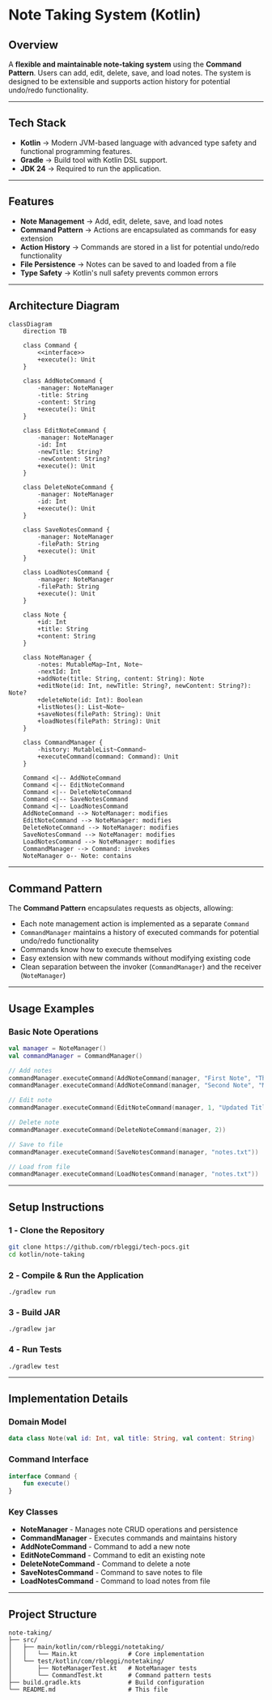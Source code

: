 # **Note Taking System (Kotlin)**

## **Overview**

A **flexible and maintainable note-taking system** using the **Command Pattern**. Users can add, edit, delete, save, and load notes. The system is designed to be extensible and supports action history for potential undo/redo functionality.

---

## **Tech Stack**

- **Kotlin** → Modern JVM-based language with advanced type safety and functional programming features.
- **Gradle** → Build tool with Kotlin DSL support.
- **JDK 24** → Required to run the application.

---

## **Features**

- **Note Management** → Add, edit, delete, save, and load notes
- **Command Pattern** → Actions are encapsulated as commands for easy extension
- **Action History** → Commands are stored in a list for potential undo/redo functionality
- **File Persistence** → Notes can be saved to and loaded from a file
- **Type Safety** → Kotlin's null safety prevents common errors

---

## **Architecture Diagram**

```mermaid
classDiagram
    direction TB

    class Command {
        <<interface>>
        +execute(): Unit
    }

    class AddNoteCommand {
        -manager: NoteManager
        -title: String
        -content: String
        +execute(): Unit
    }

    class EditNoteCommand {
        -manager: NoteManager
        -id: Int
        -newTitle: String?
        -newContent: String?
        +execute(): Unit
    }

    class DeleteNoteCommand {
        -manager: NoteManager
        -id: Int
        +execute(): Unit
    }

    class SaveNotesCommand {
        -manager: NoteManager
        -filePath: String
        +execute(): Unit
    }

    class LoadNotesCommand {
        -manager: NoteManager
        -filePath: String
        +execute(): Unit
    }

    class Note {
        +id: Int
        +title: String
        +content: String
    }

    class NoteManager {
        -notes: MutableMap~Int, Note~
        -nextId: Int
        +addNote(title: String, content: String): Note
        +editNote(id: Int, newTitle: String?, newContent: String?): Note?
        +deleteNote(id: Int): Boolean
        +listNotes(): List~Note~
        +saveNotes(filePath: String): Unit
        +loadNotes(filePath: String): Unit
    }

    class CommandManager {
        -history: MutableList~Command~
        +executeCommand(command: Command): Unit
    }

    Command <|-- AddNoteCommand
    Command <|-- EditNoteCommand
    Command <|-- DeleteNoteCommand
    Command <|-- SaveNotesCommand
    Command <|-- LoadNotesCommand
    AddNoteCommand --> NoteManager: modifies
    EditNoteCommand --> NoteManager: modifies
    DeleteNoteCommand --> NoteManager: modifies
    SaveNotesCommand --> NoteManager: modifies
    LoadNotesCommand --> NoteManager: modifies
    CommandManager --> Command: invokes
    NoteManager o-- Note: contains
```

---

## **Command Pattern**

The **Command Pattern** encapsulates requests as objects, allowing:
- Each note management action is implemented as a separate `Command`
- `CommandManager` maintains a history of executed commands for potential undo/redo functionality
- Commands know how to execute themselves
- Easy extension with new commands without modifying existing code
- Clean separation between the invoker (`CommandManager`) and the receiver (`NoteManager`)

---

## **Usage Examples**

### Basic Note Operations
```kotlin
val manager = NoteManager()
val commandManager = CommandManager()

// Add notes
commandManager.executeCommand(AddNoteCommand(manager, "First Note", "This is the content."))
commandManager.executeCommand(AddNoteCommand(manager, "Second Note", "More content."))

// Edit note
commandManager.executeCommand(EditNoteCommand(manager, 1, "Updated Title", null))

// Delete note
commandManager.executeCommand(DeleteNoteCommand(manager, 2))

// Save to file
commandManager.executeCommand(SaveNotesCommand(manager, "notes.txt"))

// Load from file
commandManager.executeCommand(LoadNotesCommand(manager, "notes.txt"))
```

---

## **Setup Instructions**

### **1️ - Clone the Repository**

```bash
git clone https://github.com/rbleggi/tech-pocs.git
cd kotlin/note-taking
```

### **2️ - Compile & Run the Application**

```shell
./gradlew run
```

### **3️ - Build JAR**

```shell
./gradlew jar
```

### **4️ - Run Tests**

```shell
./gradlew test
```

---

## **Implementation Details**

### Domain Model
```kotlin
data class Note(val id: Int, val title: String, val content: String)
```

### Command Interface
```kotlin
interface Command {
    fun execute()
}
```

### Key Classes
- **NoteManager** - Manages note CRUD operations and persistence
- **CommandManager** - Executes commands and maintains history
- **AddNoteCommand** - Command to add a new note
- **EditNoteCommand** - Command to edit an existing note
- **DeleteNoteCommand** - Command to delete a note
- **SaveNotesCommand** - Command to save notes to file
- **LoadNotesCommand** - Command to load notes from file

---

## **Project Structure**

```
note-taking/
├── src/
│   ├── main/kotlin/com/rbleggi/notetaking/
│   │   └── Main.kt              # Core implementation
│   └── test/kotlin/com/rbleggi/notetaking/
│       ├── NoteManagerTest.kt   # NoteManager tests
│       └── CommandTest.kt       # Command pattern tests
├── build.gradle.kts             # Build configuration
└── README.md                    # This file
```

